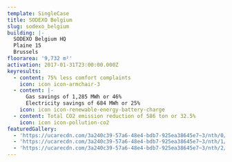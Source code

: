 ```yaml
---
template: SingleCase
title: SODEXO Belgium
slug: sodexo_belgium
building: |-
  SODEXO Belgium HQ
  Plaine 15
  Brussels
floorarea: '9,732 m²'
activation: 2017-01-31T23:00:00.000Z
keyresults:
  - content: 75% less comfort complaints
    icon: icon icon-armchair-3
  - content: |-
      Gas savings of 1,285 MWh or 46%
      Electricity savings of 684 MWh or 25%
    icon: icon icon-renewable-energy-battery-charge
  - content: Total CO2 emission reduction of 586 ton or 32.5%
    icon: icon icon-pollution-co2
featuredGallery:
  - 'https://ucarecdn.com/3a240c39-57a6-48e4-bdb7-925ea38645e7~3/nth/0/'
  - 'https://ucarecdn.com/3a240c39-57a6-48e4-bdb7-925ea38645e7~3/nth/1/'
  - 'https://ucarecdn.com/3a240c39-57a6-48e4-bdb7-925ea38645e7~3/nth/2/'
---
```


